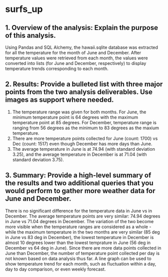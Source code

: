 # surfs_up
## 1. Overview of the analysis: Explain the purpose of this analysis.
Using Pandas and SQL Alchemy, the hawaii.sqlite database was extracted for all the temperature for the month of June and December. After temperature values were retrieved from each month, the values were converted into lists (for June and December, respectively) to display temperature trends corresponding to each month.

## 2. Results: Provide a bulleted list with three major points from the two analysis deliverables. Use images as support where needed.
1. The temperature range was given for both months. For June, the minimum temperature point is 64 degrees with the maximum temperature point at 85 degrees. For December, temperature range is ranging from 56 degrees as the minimum to 83 degrees as the maxium temperature.
2. There are more temperature points collected for June (count: 1700) vs Dec (count: 1517) even though December has more days than June.
3. The average temperature in June is at 74.94 (with standard deviation 3.25), and the average temperature in December is at 71.04 (with standard deviation 3.75). 

## 3. Summary: Provide a high-level summary of the results and two additional queries that you would perform to gather more weather data for June and December.
There is no significant difference for the temperature data in June vs in December. The average temperature points are very similar: 74.94 degrees in June vs 71.04 degrees in December. The variation of the two become more visible when the temperature ranges are considered as a whole - while the maximum temperature in the two months are very similar (85 deg in June vs 83 deg in December), the lowest temperature in December is almost 10 degrees lower than the lowest temprature in June (56 deg in December vs 64 deg in June).
 Since there are more data points collected in June than December, the number of temperature point collected per day is not known based on data analysis thus far. A line graph can be used to show temperature trend for each month, such as fluctuation within a day, day to day comparison, or even weekly forecast. 

